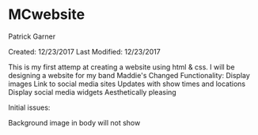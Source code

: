 # MCwebsite
Patrick Garner

Created: 12/23/2017
Last Modified: 12/23/2017

This is my first attemp at creating a website using html & css.  I will be designing a website for my band Maddie's Changed
  Functionality:
    Display images
    Link to social media sites
    Updates with show times and locations
    Display social media widgets
    Aesthetically pleasing

Initial issues:

Background image in body will not show
